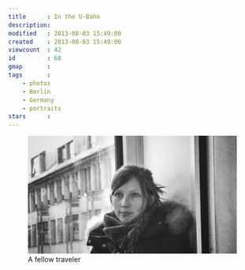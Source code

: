 ```yaml
---
title      : In the U-Bahn
description: 
modified   : 2013-08-03 15:49:00
created    : 2013-08-03 15:49:00
viewcount  : 42
id         : 68
gmap       :
tags       :
    - photos
    - Berlin
    - Germany
    - portraits
stars      :
---
```


<figure>
    <img src="img/u_bahn.jpg">
    <figcaption>A fellow traveler</figcaption>
</figure>

